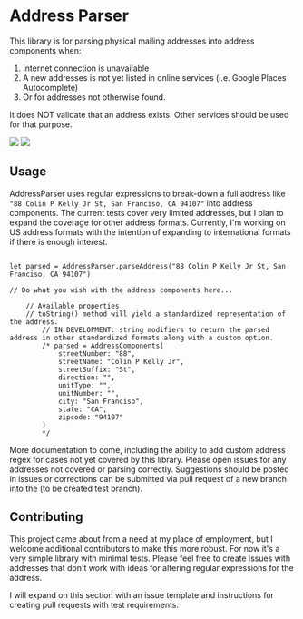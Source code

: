 #  Address Parser

This library is for parsing physical mailing addresses into address components when:
1. Internet connection is unavailable
2. A new addresses is not yet listed in online services (i.e. Google Places Autocomplete)
3. Or for addresses not otherwise found.

It does NOT validate that an address exists. Other services should be used for that purpose. 

[![](https://img.shields.io/endpoint?url=https%3A%2F%2Fswiftpackageindex.com%2Fapi%2Fpackages%2FZuech-Dev%2FAddressParser%2Fbadge%3Ftype%3Dswift-versions)](https://swiftpackageindex.com/Zuech-Dev/AddressParser)
[![](https://img.shields.io/endpoint?url=https%3A%2F%2Fswiftpackageindex.com%2Fapi%2Fpackages%2FZuech-Dev%2FAddressParser%2Fbadge%3Ftype%3Dplatforms)](https://swiftpackageindex.com/Zuech-Dev/AddressParser)

## Usage

AddressParser uses regular expressions to break-down a full address like `"88 Colin P Kelly Jr St, San Franciso, CA 94107"` into address components. The current tests cover very limited addresses, but I plan to expand the coverage for other address formats. Currently, I'm working on US address formats with the intention of expanding to international formats if there is enough interest. 

```

let parsed = AddressParser.parseAddress("88 Colin P Kelly Jr St, San Franciso, CA 94107")

// Do what you wish with the address components here...

    // Available properties
    // toString() method will yield a standardized representation of the address.
        // IN DEVELOPMENT: string modifiers to return the parsed address in other standardized formats along with a custom option. 
        /* parsed = AddressComponents(
            streetNumber: "88",
            streetName: "Colin P Kelly Jr",
            streetSuffix: "St",
            direction: "",
            unitType: "",
            unitNumber: "",
            city: "San Franciso",
            state: "CA",
            zipcode: "94107"
        ) 
        */

```

More documentation to come, including the ability to add custom address regex for cases not yet covered by this library. Please open issues for any addresses not covered or parsing correctly. Suggestions should be posted in issues or corrections can be submitted via pull request of a new branch into the (to be created test branch). 

## Contributing

This project came about from a need at my place of employment, but I welcome additional contributors to make this more robust. For now it's a very simple library with minimal tests. Please feel free to create issues with addresses that don't work with ideas for altering regular expressions for the address.

I will expand on this section with an issue template and instructions for creating pull requests with test requirements.

